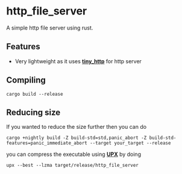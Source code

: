 # http_file_server

A simple http file server using rust.

## Features
- Very lightweight as it uses [**tiny_http**](https://github.com/tiny-http/tiny-http) for http server

## Compiling
```
cargo build --release
```

## Reducing size
If you wanted to reduce the size further then you can do
```
cargo +nightly build -Z build-std=std,panic_abort -Z build-std-features=panic_immediate_abort --target your_target --release
```
you can compress the executable using [**UPX**](https://github.com/upx/upx)
by doing
```
upx --best --lzma target/release/http_file_server
```